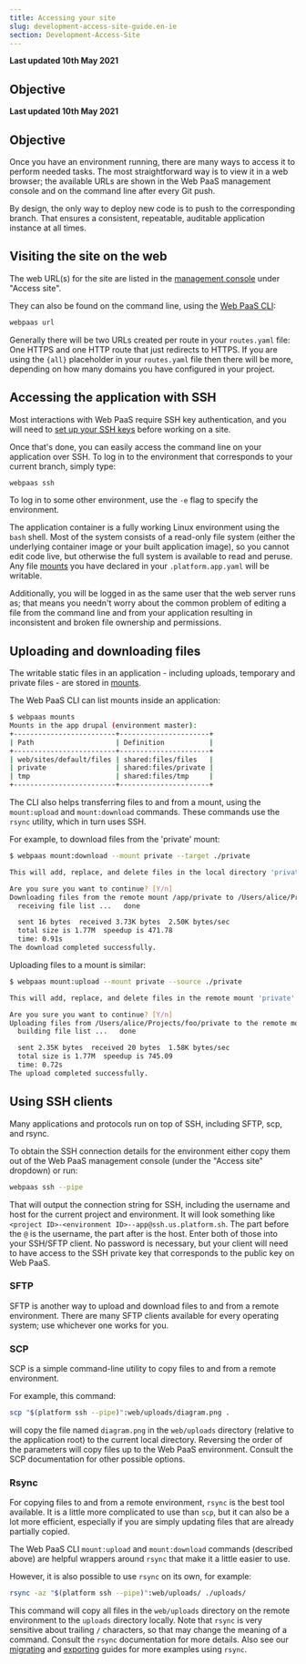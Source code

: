 ```yaml
---
title: Accessing your site
slug: development-access-site-guide.en-ie
section: Development-Access-Site
---
```


**Last updated 10th May 2021**



## Objective  

**Last updated 10th May 2021**


## Objective  

Once you have an environment running, there are many ways to access it to perform needed tasks. The most straightforward way is to view it in a web browser; the available URLs are shown in the Web PaaS management console and on the command line after every Git push.

By design, the only way to deploy new code is to push to the corresponding branch.  That ensures a consistent, repeatable, auditable application instance at all times.

## Visiting the site on the web

The web URL(s) for the site are listed in the [management console](../administration-web) under "Access site".

They can also be found on the command line, using the [Web PaaS CLI](../development-cli):

```bash
webpaas url
```

Generally there will be two URLs created per route in your `routes.yaml` file: One HTTPS and one HTTP route that just redirects to HTTPS.  If you are using the `{all}` placeholder in your `routes.yaml` file then there will be more, depending on how many domains you have configured in your project.

## Accessing the application with SSH

Most interactions with Web PaaS require SSH key authentication, and you will need to [set up your SSH keys](../development-ssh) before working on a site.

Once that's done, you can easily access the command line on your application over SSH. To log in to the environment that corresponds to your current branch, simply type:

```bash
webpaas ssh
```

To log in to some other environment, use the `-e` flag to specify the environment.  

The application container is a fully working Linux environment using the `bash` shell.  Most of the system consists of a read-only file system (either the underlying container image or your built application image), so you cannot edit code live, but otherwise the full system is available to read and peruse. Any file [mounts](../configuration-app/storage) you have declared in your `.platform.app.yaml` will be writable.

Additionally, you will be logged in as the same user that the web server runs as; that means you needn't worry about the common problem of editing a file from the command line and from your application resulting in inconsistent and broken file ownership and permissions.

## Uploading and downloading files

The writable static files in an application - including uploads, temporary and private files - are stored in [mounts](../configuration-app/storage).

The Web PaaS CLI can list mounts inside an application:

```bash
$ webpaas mounts
Mounts in the app drupal (environment master):
+-------------------------+----------------------+
| Path                    | Definition           |
+-------------------------+----------------------+
| web/sites/default/files | shared:files/files   |
| private                 | shared:files/private |
| tmp                     | shared:files/tmp     |
+-------------------------+----------------------+
```

The CLI also helps transferring files to and from a mount, using the `mount:upload` and `mount:download` commands. These commands use the `rsync` utility, which in turn uses SSH.

For example, to download files from the 'private' mount:

```bash
$ webpaas mount:download --mount private --target ./private

This will add, replace, and delete files in the local directory 'private'.

Are you sure you want to continue? [Y/n]
Downloading files from the remote mount /app/private to /Users/alice/Projects/foo/private
  receiving file list ...   done

  sent 16 bytes  received 3.73K bytes  2.50K bytes/sec
  total size is 1.77M  speedup is 471.78
  time: 0.91s
The download completed successfully.
```

Uploading files to a mount is similar:

```bash
$ webpaas mount:upload --mount private --source ./private

This will add, replace, and delete files in the remote mount 'private'.

Are you sure you want to continue? [Y/n]
Uploading files from /Users/alice/Projects/foo/private to the remote mount /app/private
  building file list ...   done

  sent 2.35K bytes  received 20 bytes  1.58K bytes/sec
  total size is 1.77M  speedup is 745.09
  time: 0.72s
The upload completed successfully.
```

## Using SSH clients

Many applications and protocols run on top of SSH, including SFTP, scp, and rsync.

To obtain the SSH connection details for the environment either copy them out of the Web PaaS management console (under the "Access site" dropdown) or run:

```bash
webpaas ssh --pipe
```

That will output the connection string for SSH, including the username and host for the current project and environment.  It will look something like `<project ID>-<environment ID>--app@ssh.us.platform.sh`.  The part before the `@` is the username, the part after is the host.  Enter both of those into your SSH/SFTP client.  No password is necessary, but your client will need to have access to the SSH private key that corresponds to the public key on Web PaaS.

### SFTP

SFTP is another way to upload and download files to and from a remote environment. There are many SFTP clients available for every operating system; use whichever one works for you.

### SCP

SCP is a simple command-line utility to copy files to and from a remote environment.

For example, this command:

```bash
scp "$(platform ssh --pipe)":web/uploads/diagram.png .
```

will copy the file named `diagram.png` in the `web/uploads` directory (relative to the application root) to the current local directory.  Reversing the order of the parameters will copy files up to the Web PaaS environment.  Consult the SCP documentation for other possible options.

### Rsync

For copying files to and from a remote environment, `rsync` is the best tool available. It is a little more complicated to use than `scp`, but it can also be a lot more efficient, especially if you are simply updating files that are already partially copied.

The Web PaaS CLI `mount:upload` and `mount:download` commands (described above) are helpful wrappers around `rsync` that make it a little easier to use.

However, it is also possible to use `rsync` on its own, for example:

```bash
rsync -az "$(platform ssh --pipe)":web/uploads/ ./uploads/
```

This command will copy all files in the `web/uploads` directory on the remote environment to the `uploads` directory locally.  Note that `rsync` is very sensitive about trailing `/` characters, so that may change the meaning of a command.  Consult the `rsync` documentation for more details.  Also see our [migrating](../tutorials-migrating) and [exporting](../tutorials-exporting) guides for more examples using `rsync`.
